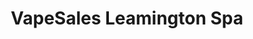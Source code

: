 ---
title: "VapeSales Leamington Spa"
url: /leamington-spa/vapesales-leamington-spa/
shop: e-cigarette
---